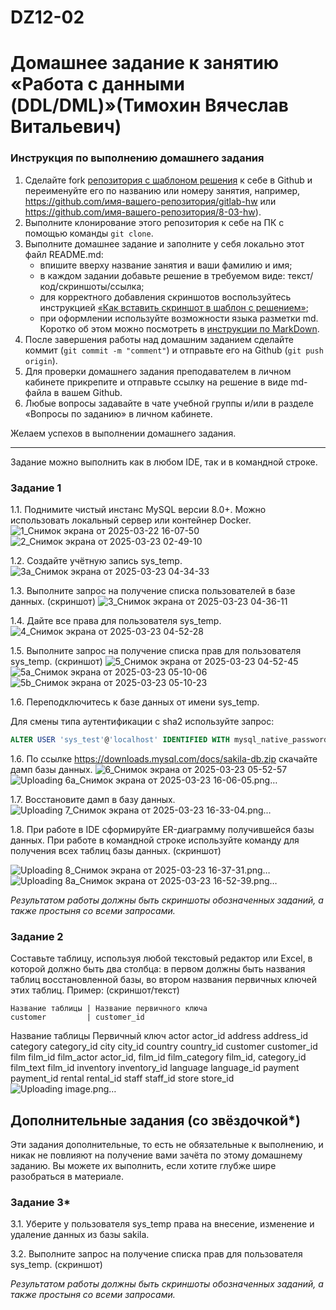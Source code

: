 # DZ12-02
# Домашнее задание к занятию «Работа с данными (DDL/DML)»(Тимохин Вячеслав Витальевич)

### Инструкция по выполнению домашнего задания

1. Сделайте fork [репозитория c шаблоном решения](https://github.com/netology-code/sys-pattern-homework) к себе в Github и переименуйте его по названию или номеру занятия, например, https://github.com/имя-вашего-репозитория/gitlab-hw или https://github.com/имя-вашего-репозитория/8-03-hw).
2. Выполните клонирование этого репозитория к себе на ПК с помощью команды `git clone`.
3. Выполните домашнее задание и заполните у себя локально этот файл README.md:
   - впишите вверху название занятия и ваши фамилию и имя;
   - в каждом задании добавьте решение в требуемом виде: текст/код/скриншоты/ссылка;
   - для корректного добавления скриншотов воспользуйтесь инструкцией [«Как вставить скриншот в шаблон с решением»](https://github.com/netology-code/sys-pattern-homework/blob/main/screen-instruction.md);
   - при оформлении используйте возможности языка разметки md. Коротко об этом можно посмотреть в [инструкции по MarkDown](https://github.com/netology-code/sys-pattern-homework/blob/main/md-instruction.md).
4. После завершения работы над домашним заданием сделайте коммит (`git commit -m "comment"`) и отправьте его на Github (`git push origin`).
5. Для проверки домашнего задания преподавателем в личном кабинете прикрепите и отправьте ссылку на решение в виде md-файла в вашем Github.
6. Любые вопросы задавайте в чате учебной группы и/или в разделе «Вопросы по заданию» в личном кабинете.

Желаем успехов в выполнении домашнего задания.

---

Задание можно выполнить как в любом IDE, так и в командной строке.

### Задание 1
1.1. Поднимите чистый инстанс MySQL версии 8.0+. Можно использовать локальный сервер или контейнер Docker.
![1_Снимок экрана от 2025-03-22 16-07-50](https://github.com/user-attachments/assets/28e728e2-5ec2-418d-a694-f06007259107)
![2_Снимок экрана от 2025-03-23 02-49-10](https://github.com/user-attachments/assets/b1cd1e84-c195-47a6-86cd-cce439f30889)


1.2. Создайте учётную запись sys_temp. 
![3a_Снимок экрана от 2025-03-23 04-34-33](https://github.com/user-attachments/assets/7c3b2846-b31d-49a1-b5cd-28b8729664c6)



1.3. Выполните запрос на получение списка пользователей в базе данных. (скриншот)
![3_Снимок экрана от 2025-03-23 04-36-11](https://github.com/user-attachments/assets/13769120-9e87-45b8-824f-ab3a5e2bca28)


1.4. Дайте все права для пользователя sys_temp. 
![4_Снимок экрана от 2025-03-23 04-52-28](https://github.com/user-attachments/assets/effa8284-17ae-4f64-8335-0de5d3a5ae74)


1.5. Выполните запрос на получение списка прав для пользователя sys_temp. (скриншот)
![5_Снимок экрана от 2025-03-23 04-52-45](https://github.com/user-attachments/assets/8cd4c833-9f93-42b6-a0ad-380d439717af)
![5a_Снимок экрана от 2025-03-23 05-10-06](https://github.com/user-attachments/assets/84594f05-803f-4599-9654-6da30c824911)
![5b_Снимок экрана от 2025-03-23 05-10-23](https://github.com/user-attachments/assets/04a9a800-2659-4ee1-a696-2ff5e6e2177f)


1.6. Переподключитесь к базе данных от имени sys_temp.

Для смены типа аутентификации с sha2 используйте запрос: 
```sql
ALTER USER 'sys_test'@'localhost' IDENTIFIED WITH mysql_native_password BY 'password';
```


1.6. По ссылке https://downloads.mysql.com/docs/sakila-db.zip скачайте дамп базы данных.
![6_Снимок экрана от 2025-03-23 05-52-57](https://github.com/user-attachments/assets/0ab1314b-fe2a-400c-a9f6-0747a406e13c)
![Uploading 6a_Снимок экрана от 2025-03-23 16-06-05.png…]()


1.7. Восстановите дамп в базу данных.
![Uploading 7_Снимок экрана от 2025-03-23 16-33-04.png…]()



1.8. При работе в IDE сформируйте ER-диаграмму получившейся базы данных. При работе в командной строке используйте команду для получения всех таблиц базы данных. (скриншот)

![Uploading 8_Снимок экрана от 2025-03-23 16-37-31.png…]()
![Uploading 8a_Снимок экрана от 2025-03-23 16-52-39.png…]()



*Результатом работы должны быть скриншоты обозначенных заданий, а также простыня со всеми запросами.*


### Задание 2
Составьте таблицу, используя любой текстовый редактор или Excel, в которой должно быть два столбца: в первом должны быть названия таблиц восстановленной базы, во втором названия первичных ключей этих таблиц. Пример: (скриншот/текст)
```
Название таблицы | Название первичного ключа
customer         | customer_id
```
Название таблицы	Первичный ключ
actor	actor_id
address	address_id
category	category_id
city	city_id
country	country_id
customer	customer_id
film	film_id
film_actor	actor_id, film_id
film_category	film_id, category_id
film_text	film_id
inventory	inventory_id
language	language_id
payment	payment_id
rental	rental_id
staff	staff_id
store	store_id
![Uploading image.png…]()


## Дополнительные задания (со звёздочкой*)
Эти задания дополнительные, то есть не обязательные к выполнению, и никак не повлияют на получение вами зачёта по этому домашнему заданию. Вы можете их выполнить, если хотите глубже шире разобраться в материале.

### Задание 3*
3.1. Уберите у пользователя sys_temp права на внесение, изменение и удаление данных из базы sakila.

3.2. Выполните запрос на получение списка прав для пользователя sys_temp. (скриншот)

*Результатом работы должны быть скриншоты обозначенных заданий, а также простыня со всеми запросами.*
